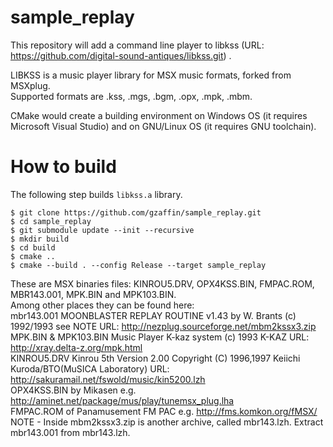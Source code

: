 # sample_replay
This repository will add a command line player to libkss (URL: https://github.com/digital-sound-antiques/libkss.git) .  

LIBKSS is a music player library for MSX music formats, forked from MSXplug.  
Supported formats are .kss, .mgs, .bgm, .opx, .mpk, .mbm.  

CMake would create a building environment on Windows OS (it requires Microsoft Visual Studio) and on GNU/Linux OS (it requires GNU toolchain).  

# How to build
The following step builds `libkss.a` library.  

```
$ git clone https://github.com/gzaffin/sample_replay.git
$ cd sample_replay
$ git submodule update --init --recursive
$ mkdir build
$ cd build
$ cmake ..
$ cmake --build . --config Release --target sample_replay
```

These are MSX binaries files: KINROU5.DRV, OPX4KSS.BIN, FMPAC.ROM, MBR143.001, MPK.BIN and MPK103.BIN.  
Among other places they can be found here:  
 mbr143.001 MOONBLASTER REPLAY ROUTINE v1.43 by W. Brants (c) 1992/1993 see NOTE URL: http://nezplug.sourceforge.net/mbm2kssx3.zip  
 MPK.BIN & MPK103.BIN Music Player K-kaz system (c) 1993 K-KAZ URL: http://xray.delta-z.org/mpk.html  
 KINROU5.DRV Kinrou 5th Version 2.00 Copyright (C) 1996,1997 Keiichi Kuroda/BTO(MuSICA Laboratory) URL: http://sakuramail.net/fswold/music/kin5200.lzh  
 OPX4KSS.BIN by Mikasen e.g. http://aminet.net/package/mus/play/tunemsx_plug.lha  
 FMPAC.ROM of Panamusement FM PAC e.g. http://fms.komkon.org/fMSX/  
NOTE - Inside mbm2kssx3.zip is another archive, called mbr143.lzh. Extract mbr143.001 from mbr143.lzh.  

